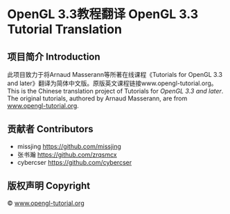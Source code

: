 ﻿OpenGL 3.3教程翻译 OpenGL 3.3 Tutorial Translation
========

项目简介 Introduction
--------
此项目致力于将Arnaud Masserann等所著在线课程《Tutorials for OpenGL 3.3 and later》翻译为简体中文版。原版英文课程链接www.opengl-tutorial.org。
This is the Chinese translation project of Tutorials for *OpenGL 3.3 and later*. The original tutorials, authored by Arnaud Masserann, are from www.opengl-tutorial.org. 

贡献者 Contributors
--------
- missjing <https://github.com/missjing>
- 张书瀚 <https://github.com/zrqsmcx>
- cybercser <https://github.com/cybercser> 

版权声明 Copyright
--------
&copy; www.opengl-tutorial.org
